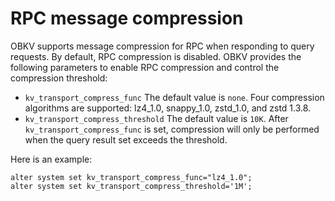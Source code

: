 # RPC message compression

OBKV supports message compression for RPC when responding to query requests. By default, RPC compression is disabled. OBKV provides the following parameters to enable RPC compression and control the compression threshold:

- `kv_transport_compress_func`
    The default value is `none`. Four compression algorithms are supported: lz4_1.0, snappy_1.0, zstd_1.0, and zstd 1.3.8.
- `kv_transport_compress_threshold`
    The default value is `10K`. After `kv_transport_compress_func` is set, compression will only be performed when the query result set exceeds the threshold.

Here is an example:

```shell
alter system set kv_transport_compress_func="lz4_1.0";
alter system set kv_transport_compress_threshold='1M';
```